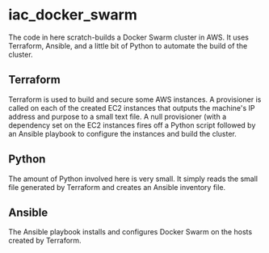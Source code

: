 # iac_docker_swarm
The code in here scratch-builds a Docker Swarm cluster in AWS.  It uses Terraform, Ansible, and a
little bit of Python to automate the build of the cluster.
## Terraform
Terraform is used to build and secure some AWS instances.  A provisioner is called on each of
the created EC2 instances that outputs the machine's IP address and purpose to a small text file.
A null provisioner (with a dependency set on the EC2 instances fires off a Python script
followed by an Ansible playbook to configure the instances and build the cluster.
## Python
The amount of Python involved here is very small.  It simply reads the small file generated by 
Terraform and creates an Ansible inventory file.
## Ansible
The Ansible playbook installs and configures Docker Swarm on the hosts created by Terraform.
